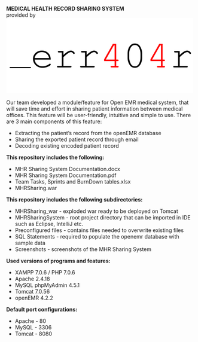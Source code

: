 <b>MEDICAL HEALTH RECORD SHARING SYSTEM</b>
<br>
provided by
<br>
<img src="https://raw.githubusercontent.com/nikolovski/MHRSharingSystem/master/web/images/404logo.png">

<p>Our team developed a module/feature for Open EMR medical system, that will save time and effort in sharing patient information between medical offices. This feature will be user-friendly, intuitive and simple to use.
There are 3 main components of this feature:
<ul>
 <li>Extracting the patient’s record from the openEMR database</li>
 <li>Sharing the exported patient record through email</li>
 <li>Decoding existing encoded patient record</li>
</ul>
<p>

 
<b>This repository includes the following:</b>
<ul>
 <li>MHR Sharing System Documentation.docx</li>
 <li>MHR Sharing System Documentation.pdf</li>
 <li>Team Tasks, Sprints and BurnDown tables.xlsx</li>
 <li>MHRSharing.war</li>
</ul>


<b>This repository includes the following subdirectories:</b>
<ul>
 <li>MHRSharing_war - exploded war ready to be deployed on Tomcat</li>
 <li>MHRSharingSystem - root project directory that can be imported in IDE such as Eclipse, IntelliJ etc.</li>
 <li>Preconfigured files - contains files needed to overwrite existing files</li>
 <li>SQL Statements - required to populate the openemr database with sample data</li>
 <li>Screenshots - screenshots of the MHR Sharing System</li>
</ul>


<b>Used versions of programs and features:</b>
<ul>
 <li>XAMPP 7.0.6 / PHP 7.0.6 </li>
 <li>Apache 2.4.18</li>
 <li>MySQL phpMyAdmin 4.5.1</li>
 <li>Tomcat 7.0.56</li>
 <li>openEMR 4.2.2</li>
</ul>


<b>Default port configurations:</b>
<ul>
 <li>Apache - 80</li>
 <li>MySQL - 3306</li>
 <li>Tomcat - 8080</li>
</ul>
